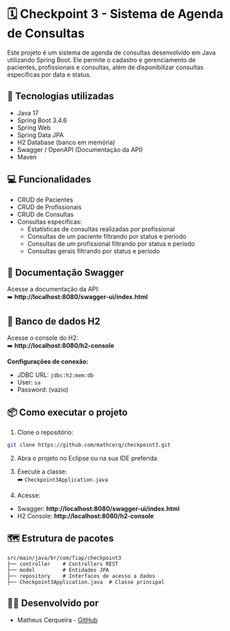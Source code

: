 
# 🗓️ Checkpoint 3 - Sistema de Agenda de Consultas

Este projeto é um sistema de agenda de consultas desenvolvido em Java utilizando Spring Boot. Ele permite o cadastro e gerenciamento de pacientes, profissionais e consultas, além de disponibilizar consultas específicas por data e status.

## 🚀 Tecnologias utilizadas

- Java 17
- Spring Boot 3.4.6
- Spring Web
- Spring Data JPA
- H2 Database (banco em memória)
- Swagger / OpenAPI (Documentação da API)
- Maven

## 💻 Funcionalidades

- CRUD de Pacientes
- CRUD de Profissionais
- CRUD de Consultas
- Consultas específicas:
  - Estatísticas de consultas realizadas por profissional
  - Consultas de um paciente filtrando por status e período
  - Consultas de um profissional filtrando por status e período
  - Consultas gerais filtrando por status e período

## 🔗 Documentação Swagger

Acesse a documentação da API:  
➡️ **http://localhost:8080/swagger-ui/index.html**

## 💾 Banco de dados H2

Acesse o console do H2:  
➡️ **http://localhost:8080/h2-console**

**Configurações de conexão:**  
- JDBC URL: `jdbc:h2:mem:db`  
- User: `sa`  
- Password: (vazio)

## 📦 Como executar o projeto

1. Clone o repositório:

```bash
git clone https://github.com/mathcerq/checkpoint3.git
```

2. Abra o projeto no Eclipse ou na sua IDE preferida.

3. Execute a classe:  
➡️ `Checkpoint3Application.java`

4. Acesse:  
- Swagger: **http://localhost:8080/swagger-ui/index.html**  
- H2 Console: **http://localhost:8080/h2-console**

## 🗺️ Estrutura de pacotes

```
src/main/java/br/com/fiap/checkpoint3
├── controller    # Controllers REST
├── model         # Entidades JPA
├── repository    # Interfaces de acesso a dados
├── Checkpoint3Application.java  # Classe principal
```

## 👨‍💻 Desenvolvido por

- Matheus Cerqueira - [GitHub](https://github.com/mathcerq)
